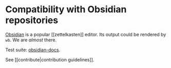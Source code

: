 # Compatibility with Obsidian repositories

[Obsidian](https://obsidian.md/) is a popular [[zettelkasten]] editor. Its
output could be rendered by `wb`. We are _almost_ there. 

Test suite: [obsidian-docs](https://github.com/obsidianmd/obsidian-docs).

See [[contribute|contribution guidelines]].
